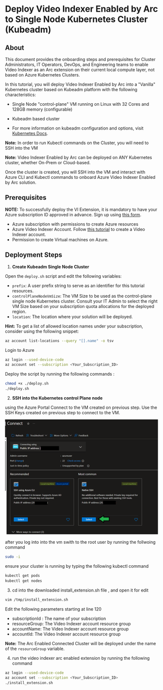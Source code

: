 # Deploy Video Indexer Enabled by Arc to Single Node Kubernetes Cluster (Kubeadm)

## About
This document provides the onboarding steps and prerequisites for Cluster Administrators, IT Operators, DevOps, and Engineering teams to enable Video Indexer as an Arc extension on their current local compute layer, not based on Azure Kubernetes Clusters.

In this tutorial, you will deploy Video Indexer Enabled by Arc into a "Vanilla" Kubernetes cluster based on Kubeadm platform with the following characteristics:

- Single Node "control-plane" VM running on Linux with 32 Cores and 128GB memory (configurable)
- Kubeadm based cluster

- For more information on kubeadm configuration and options, visit [Kubernetes Docs](https://kubernetes.io/docs/setup/production-environment/tools/kubeadm/).

**Note:** In order to run Kubectl commands on the Cluster, you will need to SSH into the VM

**Note:** Video Indexer Enabled by Arc can be deployed on ANY Kubernetes cluster, whether On-Prem or Cloud-based. 

Once the cluster is created, you will SSH into the VM and interact with Azure CLI and Kubectl commands to onboard Azure Video Indexer Enabled by Arc solution.

## Prerequisites
**NOTE:** To successfully deploy the VI Extension, it is mandatory to have your Azure subscription ID approved in advance. Sign up using [this form](link_to_form).

- Azure subscription with permissions to create Azure resources
- Azure Video Indexer Account. Follow [this tutorial](link_to_tutorial) to create a Video Indexer account.
- Permission to create Virtual machines on Azure.

## Deployment Steps 

1. **Create Kubeadm Single Node Cluster**

Open the `deploy.sh` script and edit the following variables:

- `prefix`: A user prefix string to serve as an identifier for this tutorial resources.
- `controlPlaneNodeVmSize`: The VM Size to be used as the control-plane single node Kubernetes cluster. Consult your IT Admin to select the right VM Size based on your subscription quota allocations for the deployed region.
- `location`: The location where your solution will be deployed.

**Hint:** To get a list of allowed location names under your subscription, consider using the following snippet:

```bash
az account list-locations --query "[].name" -o tsv
```

Login to Azure

```bash
az login --used-device-code
az account set --subscription <Your_Subscription_ID>
```

Deploy the script by running the following commands : 

```bash
chmod +x ./deploy.sh
./deploy.sh
```

2. **SSH into the Kubernetes control Plane node**

using the Azure Portal Connect to the VM created on previous step.
Use the SSH Keys created on previous step to connect to the VM.

![vn-conect](./connect1.png)


after you log into into the vm swith to the root user by running the follwoing command

```bash
sudo -i
```

ensure your cluster is running by typing the following kubectl command

```bash
kubectl get pods
kubectl get nodes
```

3. cd into the downloaded install_extension.sh file , and open it for edit

```bash
vim /tmp/install_extension.sh
```

Edit the following parameters starting at line 120
- subscriptionId : The name of your subscription
- resourceGroup: The Video Indexer account resource group
- accountName: The Video Indexer account resource group
- accountId: The Video Indexer account resource group

**Note:** The Arc Enabled Connected Cluster will be deployed under the name of the `resourceGroup` variable.

4. run the video indexer arc enabled extension by running the following command

```bash
az login --used-device-code
az account set --subscription <Your_Subscription_ID>
./install_extension.sh
```


